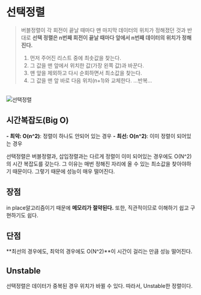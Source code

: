 # 선택정렬

> 버블정렬이 각 회전이 끝날 때마다 맨 마지막 데이터의 위치가 정해졌던 것과 반대로 **선택 정렬은 n번째 회전이 끝날 때마다 앞에서 n번째 데이터의 위치가 정해진다.**
>
> 1. 먼저 주어진 리스트 중에 최솟값을 찾는다.
> 2. 그 값을 맨 앞에서 위치한 값(가장 왼쪽 값)과 바꾼다.
> 3. 맨 앞을 제외하고 다시 순회하면서 최소값을 찾는다.
> 4. 그 값을 맨 앞 바로 다음 위치(n+1)와 교체한다. ...반복...

<br />
<img src="https://blog.kakaocdn.net/dn/cSAFhj/btqwXd06SNh/kaKR9rl4IGEwH9JFRQSsw0/img.gif" alt="선택정렬"></img>
<br />

## 시간복잡도(Big O)

**- 최악: O(n^2)**: 정렬이 하나도 안되어 있는 경우
**- 최선: O(n^2)**: 이미 정렬이 되어있는 경우

선택정렬은 버블정렬과, 삽입정렬과는 다르게 정렬이 이미 되어있는 경우에도 O(N^2)의 시간 복잡도를 갖는다. 그 이유는 매번 정해진 자리에 올 수 있는 최소값을 찾아야하기 때문이다. 그렇기 때문에 성능이 매우 떨어진다.

## 장점

in place알고리즘이기 때문에 **메모리가 절약된다.** 또한, 직관적이므로 이해하기 쉽고 구현하기도 쉽다.

## 단점

**최선의 경우에도, 최악의 경우에도 O(N^2)**이 시간이 걸리는 만큼 성능 떨어진다.

## Unstable

선택정렬은 데이터가 중복된 경우 위치가 바뀔 수 있다. 따라서, Unstable한 정렬이다.
